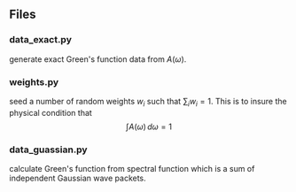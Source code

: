 ## Files
### data_exact.py
generate exact Green's function data from $A(\omega)$.

### weights.py
seed a number of random weights $w_i$ such that $\sum_{i} w_i = 1$. This is to insure the physical condition that 
$$ \int A(\omega) \, d\omega = 1 $$

### data_guassian.py
calculate Green's function from spectral function which is a sum of independent Gaussian wave packets.

